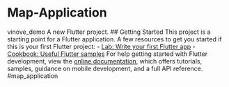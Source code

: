 # Map-Application
 vinove_demo A new Flutter project. ## Getting Started This project is a starting point for a Flutter application. A few resources to get you started if this is your first Flutter project: - [Lab: Write your first Flutter app](https://docs.flutter.dev/get-started/codelab) - [Cookbook: Useful Flutter samples](https://docs.flutter.dev/cookbook) For help getting started with Flutter development, view the [online documentation](https://docs.flutter.dev/), which offers tutorials, samples, guidance on mobile development, and a full API reference. #map_application
